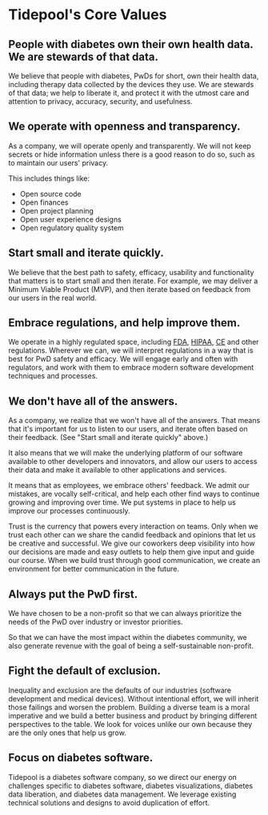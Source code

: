 # Tidepool's Core Values

## People with diabetes own their own health data. We are stewards of that data.

We believe that people with diabetes, PwDs for short, own their health data, including therapy data collected by the devices they use. We are stewards of that data; we help to liberate it, and protect it with the utmost care and attention to privacy, accuracy, security, and usefulness.

## We operate with openness and transparency.

As a company, we will operate openly and transparently. We will not keep secrets or hide information unless there is a good reason to do so, such as to maintain our users' privacy.

This includes things like:
* Open source code
* Open finances
* Open project planning
* Open user experience designs
* Open regulatory quality system

## Start small and iterate quickly.

We believe that the best path to safety, efficacy, usability and functionality that matters is to start small and then iterate. For example, we may deliver a Minimum Viable Product (MVP), and then iterate based on feedback from our users in the real world.

## Embrace regulations, and help improve them.

We operate in a highly regulated space, including [FDA](https://www.fda.gov/medical-devices), [HIPAA](https://www.hhs.gov/hipaa/index.html), [CE](https://ec.europa.eu/growth/single-market/european-standards/harmonised-standards/medical-devices_en) and other regulations. Wherever we can, we will interpret regulations in a way that is best for PwD safety and efficacy. We will engage early and often with regulators, and work with them to embrace modern software development techniques and processes.

## We don't have all of the answers.

As a company, we realize that we won't have all of the answers. That means that it's important for us to listen to our users, and iterate often based on their feedback. (See "Start small and iterate quickly" above.)

It also means that we will make the underlying platform of our software available to other developers and innovators, and allow our users to access their data and make it available to other applications and services.

It means that as employees, we embrace others' feedback. We admit our mistakes, are vocally self-critical, and help each other find ways to continue growing and improving over time. We put systems in place to help us improve our processes continuously.

Trust is the currency that powers every interaction on teams. Only when we trust each other can we share the candid feedback and opinions that let us be creative and successful. We give our coworkers deep visibility into how our decisions are made and easy outlets to help them give input and guide our course. When we build trust through good communication, we create an environment for better communication in the future. 

## Always put the PwD first.

We have chosen to be a non-profit so that we can always prioritize the needs of the PwD over industry or investor priorities.

So that we can have the most impact within the diabetes community, we also generate revenue with the goal of being a self-sustainable non-profit.

## Fight the default of exclusion.

Inequality and exclusion are the defaults of our industries (software development and medical devices). Without intentional effort, we will inherit those failings and worsen the problem. Building a diverse team is a moral imperative and we build a better business and product by bringing different perspectives to the table. We look for voices unlike our own because they are the only ones that help us grow.

## Focus on diabetes software.
Tidepool is a diabetes software company, so we direct our energy on challenges specific to diabetes software, diabetes visualizations, diabetes data liberation, and diabetes data management. We leverage existing technical solutions and designs to avoid duplication of effort.
